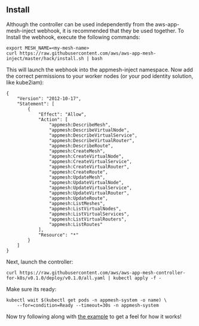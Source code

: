 ## Install

Although the controller can be used independently from the aws-app-mesh-inject webhook, it is recommended that they be used together.  To Install the webhook, execute the following commands:

    export MESH_NAME=<my-mesh-name>
    curl https://raw.githubusercontent.com/aws/aws-app-mesh-inject/master/hack/install.sh | bash

This will launch the webhook into the appmesh-inject namespace. Now add the correct permissions to your worker nodes (or your pod identity solution, like kube2iam):

    {
        "Version": "2012-10-17",
        "Statement": [
            {
                "Effect": "Allow",
                "Action": [
                    "appmesh:DescribeMesh",
                    "appmesh:DescribeVirtualNode",
                    "appmesh:DescribeVirtualService",
                    "appmesh:DescribeVirtualRouter",
                    "appmesh:DescribeRoute",
                    "appmesh:CreateMesh",
                    "appmesh:CreateVirtualNode",
                    "appmesh:CreateVirtualService",
                    "appmesh:CreateVirtualRouter",
                    "appmesh:CreateRoute",
                    "appmesh:UpdateMesh",
                    "appmesh:UpdateVirtualNode",
                    "appmesh:UpdateVirtualService",
                    "appmesh:UpdateVirtualRouter",
                    "appmesh:UpdateRoute",
                    "appmesh:ListMeshes",
                    "appmesh:ListVirtualNodes",
                    "appmesh:ListVirtualServices",
                    "appmesh:ListVirtualRouters",
                    "appmesh:ListRoutes"
                ],
                "Resource": "*"
            }
        ]
    }

Next, launch the controller:

    curl https://raw.githubusercontent.com/aws/aws-app-mesh-controller-for-k8s/v0.1.0/deploy/v0.1.0/all.yaml | kubectl apply -f -

Make sure its ready:

    kubectl wait $(kubectl get pods -n appmesh-system -o name) \
        --for=condition=Ready --timeout=30s -n appmesh-system

Now try following along with [the example](example.md) to get a feel for how it works!
